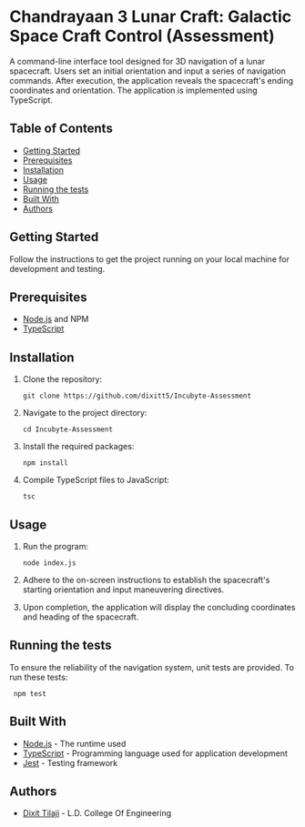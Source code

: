 # Chandrayaan 3 Lunar Craft: Galactic Space Craft Control (Assessment)

A command-line interface tool designed for 3D navigation of a lunar spacecraft. Users set an initial orientation and input a series of navigation commands. After execution, the application reveals the spacecraft's ending coordinates and orientation. The application is implemented using TypeScript.

## Table of Contents

- [Getting Started](#getting-started)
- [Prerequisites](#prerequisites)
- [Installation](#installation)
- [Usage](#usage)
- [Running the tests](#running-the-tests)
- [Built With](#built-with)
- [Authors](#authors)

## Getting Started

Follow the instructions to get the project running on your local machine for development and testing.

## Prerequisites

- [Node.js](https://nodejs.org/) and NPM
- [TypeScript](https://www.typescriptlang.org/)

## Installation

1. Clone the repository:

   ```
   git clone https://github.com/dixitt5/Incubyte-Assessment
   ```

2. Navigate to the project directory:

   ```
   cd Incubyte-Assessment
   ```

3. Install the required packages:
   ```
   npm install
   ```
4. Compile TypeScript files to JavaScript:
   ```
   tsc
   ```

## Usage

1. Run the program:

   ```
   node index.js
   ```

2. Adhere to the on-screen instructions to establish the spacecraft's starting orientation and input maneuvering directives.

3. Upon completion, the application will display the concluding coordinates and heading of the spacecraft.

## Running the tests

To ensure the reliability of the navigation system, unit tests are provided. To run these tests:

`  npm test
 `

## Built With

- [Node.js](https://nodejs.org/) - The runtime used
- [TypeScript](https://www.typescriptlang.org/) - Programming language used for application development
- [Jest](https://jestjs.io/) - Testing framework

## Authors

- [Dixit Tilaji](https://github.com/dixitt5) - L.D. College Of Engineering
